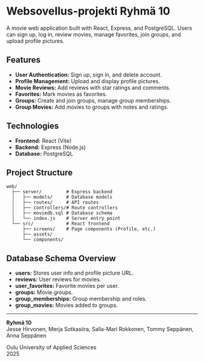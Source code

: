 # Websovellus-projekti Ryhmä 10

A movie web application built with React, Express, and PostgreSQL. Users can sign up, log in, review movies, manage favorites, join groups, and upload profile pictures.

## Features

- **User Authentication:** Sign up, sign in, and delete account.
- **Profile Management:** Upload and display profile pictures.
- **Movie Reviews:** Add reviews with star ratings and comments.
- **Favorites:** Mark movies as favorites.
- **Groups:** Create and join groups, manage group memberships.
- **Group Movies:** Add movies to groups with notes and ratings.

## Technologies

- **Frontend:** React (Vite)
- **Backend:** Express (Node.js)
- **Database:** PostgreSQL

## Project Structure

```
web/
  ├── server/         # Express backend
  │   ├── models/     # Database models
  │   ├── routes/     # API routes
  │   ├── controllers/# Route controllers
  │   ├── moviedb.sql # Database schema
  │   └── index.js    # Server entry point
  └── src/            # React frontend
      ├── screens/    # Page components (Profile, etc.)
      ├── assets/
      └── components/
```

## Database Schema Overview

- **users:** Stores user info and profile picture URL.
- **reviews:** User reviews for movies.
- **user_favorites:** Favorite movies per user.
- **groups:** Movie groups.
- **group_memberships:** Group membership and roles.
- **group_movies:** Movies added to groups.

---

**Ryhmä 10**  
Jesse Hirvonen, Merja Sotkasiira, Salla-Mari Rokkonen, Tommy Seppänen, Anna Seppänen

Oulu University of Applied Sciences  
2025
